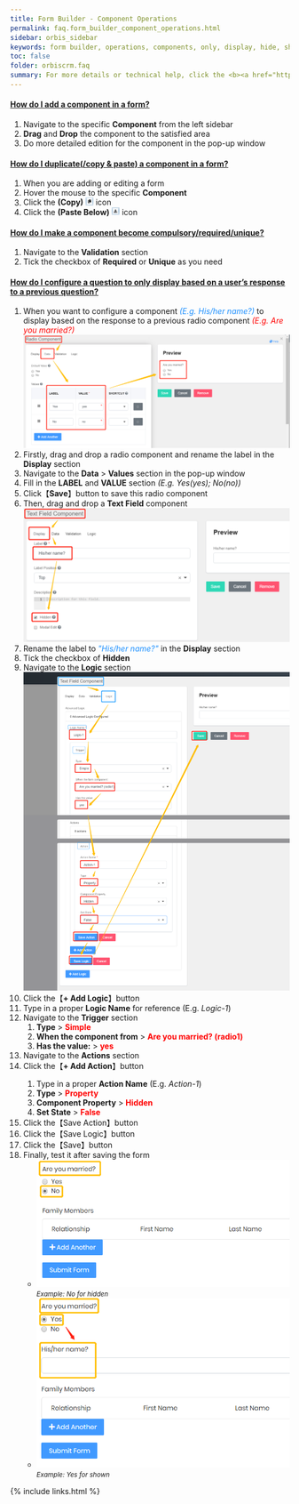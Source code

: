```yaml
---
title: Form Builder - Component Operations
permalink: faq.form_builder_component_operations.html
sidebar: orbis_sidebar
keywords: form builder, operations, components, only, display, hide, show, response, configure, previous, duplicate, copy, compulsory, required, unique, must
toc: false
folder: orbiscrm.faq
summary: For more details or technical help, click the <b><a href="https://help.form.io/userguide/" target="_blank">Help</a></b> in the top-right corner of the pop-up window
---
```


<div class="panel-group" id="accordion">
    <div class="panel panel-default">
        <div class="panel-heading">
            <h4 class="panel-title">
                <a class="noCrossRef accordion-toggle" data-toggle="collapse" data-parent="#accordion" href="#how-do-i-add-a-component-in-a-form">
                    How do I add a component in a form?
                </a>
            </h4>
        </div>
        <div id="how-do-i-add-a-component-in-a-form" class="panel-collapse collapse noCrossRef">
            <div class="panel-body">
                <ol>
                    <li>Navigate to the specific <b>Component</b> from the left sidebar</li>
                    <li><b>Drag</b> and <b>Drop</b> the component to the satisfied area</li>
                    <li>Do more detailed edition for the component in the pop-up window</li>
                </ol>
            </div>
        </div>
    </div>
    <!-- /.panel -->
    <div class="panel panel-default">
        <div class="panel-heading">
            <h4 class="panel-title">
                <a class="noCrossRef accordion-toggle" data-toggle="collapse" data-parent="#accordion" href="#how-do-i-duplicate-a-component-in-a-form">
                    How do I duplicate(/copy & paste) a component in a form?
                </a>
            </h4>
        </div>
        <div id="how-do-i-duplicate-a-component-in-a-form" class="panel-collapse collapse noCrossRef">
            <div class="panel-body">
                <ol>
                    <li>When you are adding or editing a form</li>
                    <li>Hover the mouse to the specific <b>Component</b></li>
                    <li>Click the <b>(Copy)</b> <img src="images/copy_icon.png" style="width: 3%"> icon</li>
                    <li>Click the <b>(Paste Below)</b> <img src="images/paste_below_icon.png" style="width: 3%"> icon</li>
                </ol>
            </div>
        </div>
    </div>
    <!-- /.panel -->
    <div class="panel panel-default">
        <div class="panel-heading">
            <h4 class="panel-title">
                <a class="noCrossRef accordion-toggle" data-toggle="collapse" data-parent="#accordion" href="#how-do-i-make-a-component-required">
                    How do I make a component become compulsory/required/unique?
                </a>
            </h4>
        </div>
        <div id="how-do-i-make-a-component-required" class="panel-collapse collapse noCrossRef">
            <div class="panel-body">
                <ol>
                    <li>Navigate to the <b>Validation</b> section</li>
                    <li>Tick the checkbox of <b>Required</b> or <b>Unique</b> as you need</li>
                </ol>
            </div>
        </div>
    </div>
    <!-- /.panel -->
    <div class="panel panel-default">
        <div class="panel-heading">
            <h4 class="panel-title">
                <a class="noCrossRef accordion-toggle" data-toggle="collapse" data-parent="#accordion" href="#how-do-i-change-a-component-display-logic">
                    How do I configure a question to only display based on a user’s response to a previous question?
                </a>
            </h4>
        </div>
        <div id="how-do-i-change-a-component-display-logic" class="panel-collapse collapse noCrossRef">
            <div class="panel-body">
                <ol>
                    <li>
                        When you want to configure a component <span style="font-style: italic; color: dodgerblue">(E.g. His/her name?)</span> to display based 
                        on the response to a previous radio component <span style="font-style: italic; color: red">(E.g. Are you married?)</span><br>
                        <img src="images/form_builder/radio.png">
                    </li>
                    <li>
                        Firstly, drag and drop a radio component and rename the label in the <b>Display</b> section                      
                    </li>
                    <li>
                        Navigate to the <b>Data</b> > <b>Values</b> section in the pop-up window
                    </li>
                    <li>
                        Fill in the <b>LABEL</b> and <b>VALUE</b> section
                        <span style="font-style: italic">(E.g. Yes(yes); No(no))</span>
                    </li>
                    <li>
                        Click【<b>Save</b>】button to save this radio component
                    </li>
                    <li>
                        Then, drag and drop a <b>Text Field</b> component
                        <img src="images/form_builder/text-field-display.png">
                    </li>
                    <li>
                        Rename the label to <span style="font-style: italic; color: dodgerblue">"His/her name?"</span> in the <b>Display</b> section
                    </li>
                    <li>
                        Tick the checkbox of <b>Hidden</b>
                    </li>
                    <li>
                        Navigate to the <b>Logic</b> section
                        <img src="images/form_builder/text-field-logic.png">
                    </li>
                    <li>Click the【<b>+ Add Logic</b>】button</li>
                    <li>Type in a proper <b>Logic Name</b> for reference (E.g. <span style="font-style: italic">Logic-1</span>)</li>
                    <li>Navigate to the <b>Trigger</b> section
                        <ol>
                            <li><b>Type</b> > <b style="color:red">Simple</b></li>
                            <li><b>When the component from</b> > <b style="color:red">Are you married? (radio1)</b></li>
                            <li><b>Has the value:</b> > <b style="color:red">yes</b></li>
                        </ol>
                    </li>
                    <li>Navigate to the <b>Actions</b> section
                    <li>Click the【<b>+ Add Action</b>】button</li>
                        <ol>
                            <li>Type in a proper <b>Action Name</b> (E.g. <span style="font-style: italic">Action-1</span>)</li>
                            <li><b>Type</b> > <b style="color:red">Property</b></li>
                            <li><b>Component Property</b> > <b style="color:red">Hidden</b></li>
                            <li><b>Set State</b> > <b style="color:red">False</b></li>
                        </ol>
                    </li>
                    <li>Click the【Save Action】button</li>
                    <li>Click the【Save Logic】button</li>
                    <li>Click the【Save】button</li>
                    <li>Finally, test it after saving the form<br>
                        <ul>
                            <li>
                                <img src="images/form_builder/no-for-hidden.png"><br>
                                <span style="font-style: italic; font-size: smaller">Example: No for hidden</span>
                            </li>
                            <li>
                                <img src="images/form_builder/yes-for-shown.png"><br>
                                <span style="font-style: italic; font-size: smaller">Example: Yes for shown</span>
                            </li>
                        </ul>
                    </li>
                </ol>
            </div>
        </div>
    </div>
    <!-- /.panel -->
</div>
<!-- /.panel-group -->

{% include links.html %}
